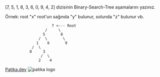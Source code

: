 [7, 5, 1, 8, 3, 6, 0, 9, 4, 2] dizisinin Binary-Search-Tree aşamalarını yazınız.

Örnek: root "x" root'un sağında "y" bulunur, solunda "z" bulunur vb.
```
                     7 <--- Root
                  /     \
                 5       8   
               /  \       \
              1    6       9
            /  \
           0     3
                /  \
               2    4
```
[Patika.dev](https://www.patika.dev/tr)
![patika logo](https://global-uploads.webflow.com/6097e0eca1e87557da031fef/609859a191abe5d64b17fed3_Patika%20logo.png)